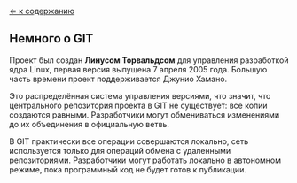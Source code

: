 [&lArr; к содержанию](readme.md)

## Немного о GIT 

Проект был создан **Линусом Торвальдсом** для управления разработкой ядра Linux, первая версия выпущена 7 апреля 2005 года. Большую часть времени проект поддерживается Джунио Хамано.

Это распределённая система управления версиями, что значит, что центрального репозитория проекта в GIT не существует: все копии создаются равными. Разработчики могут обмениваться изменениями до их объединения в официальную ветвь.

В GIT практически все операции совершаются локально, сеть используется только для операций обмена с удаленными репозиториями. Разработчики могут работать локально в автономном режиме, пока программный код не будет готов к публикации.